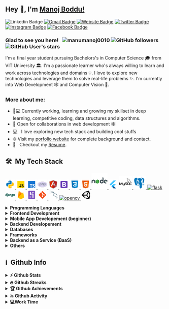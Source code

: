 ## Hey 👋, I'm [Manoj Boddu!](http://manumanoj.me/)


![Linkedin Badge](https://img.shields.io/badge/LinkedIn-blue?style=flat&logo=linkedin&labelColor=blue&link=https://www.linkedin.com/in/manumanoj0010/) [![Gmail Badge](https://img.shields.io/badge/Gmail-red?style=flat-square&logo=Gmail&logoColor=white&link=mailto:manumanoj0010@gmail.com)](mailto:manumanoj0010@gmail.com) [![Website Badge](https://img.shields.io/badge/-Website-47CCCC?style=flat&logo=Google-Chrome&logoColor=white&link=https://manumanoj.me)](https://manumanoj.me) [![Twitter Badge](https://img.shields.io/badge/-Twitter-1ca0f1?style=flat&labelColor=1ca0f1&logo=twitter&logoColor=white&link=https://twitter.com/manumanoj0010)](https://twitter.com/manumanoj0010) [![Instagram Badge](https://img.shields.io/badge/-Instagram-E4405F?style=flat&logo=instagram&logoColor=white&link=https://instagram.com/m.a.n.u.m.a.n.o.j/)](https://instagram.com/m.a.n.u.m.a.n.o.j) [![Facebook Badge](https://img.shields.io/badge/-Facebook-1877f2?style=flat&logo=facebook&logoColor=white&link=https://facebook.com/manumanoj0010)](https://facebook.com/manumanoj0010)

### Glad to see you here! &nbsp; <img src="https://komarev.com/ghpvc/?username=manumanoj0010&label=Profile%20views&color=0e75b6&style=flat" alt="manumanoj0010" /> ![GitHub followers](https://img.shields.io/github/followers/manumanoj0010) ![GitHub User's stars](https://img.shields.io/github/stars/manumanoj0010)

I'm a final year student pursuing Bachelors's in Computer Science 🎓 from VIT University 🏛. I'm a passionate learner who's always willing to learn and work across technologies and domains 💡. I love to explore new technologies and leverage them to solve real-life problems ✨. I'm currently into Web Development 🕸️ and Computer Vision 👀.

### More about me:

- 👨💻 Currently working, learning and growing my skillset in deep learning, competitive coding, data structures and algorithms.
- 🤝 Open for collaborations in web development 🕸️
- 💻 &nbsp; I love exploring new tech stack and building cool stuffs
- 🌐 Visit my [porfolio website](https://manumanoj.me) for complete background and contact.
- 📝 &nbsp; Checkout my [Resume](https://manumanoj.me/Resume.pdf).

<h2> 🛠 &nbsp;My Tech Stack</h2>

 <a href="https://www.python.org" target="_blank"> <img src="images/python.png" alt="python" width="30" height="30"/> </a><a href="https://developer.mozilla.org/en-US/docs/Web/JavaScript" target="_blank"> <img src="images/javascript.png" alt="javascript" width="30" height="30"/> </a>   <a href="https://www.typescriptlang.org/" target="_blank"> <img src="images/typescript.png" alt="typescript" width="30" height="30"/> </a> <a href="https://www.php.net" target="_blank"> <img src="images/php.png" alt="php" width="30" height="30"/> </a> <a href="https://angular.io" target="_blank"><img src="images/angular.png" alt="angularjs" width="30" height="30"/> </a> <a href="https://getbootstrap.com" target="_blank"> <img src="images/bootstrap.png" alt="bootstrap" width="30" height="30"/> </a> <a href="https://www.w3schools.com/css/" target="_blank"> <img src="images/css.png" alt="css3" width="30" height="30"/> </a><a href="https://www.w3.org/html/" target="_blank"> <img src="images/html.png" alt="html5" width="30" height="30"/> </a>  <a href="https://nodejs.org" target="_blank"> <img src="images/nodejs.png" alt="nodejs" width="50" height="50"/> </a>  <a href="https://flutter.dev" target="_blank"> <img src="images/flutter.png" alt="flutter" width="30" height="30"/></a>  <a href="https://www.mysql.com/" target="_blank"> <img src="images/mysql.png" alt="mysql" width="40" height="40"/></a><a href="https://www.postgresql.org" target="_blank"> <img src="images/postgresql.png" alt="postgresql" width="40" height="40"/> </a> <a href="https://flask.palletsprojects.com/" target="_blank"> <img src="https://www.vectorlogo.zone/logos/pocoo_flask/pocoo_flask-icon.svg" alt="flask" width="30" height="30"/> </a><a href="https://www.djangoproject.com/" target="_blank"> <img src="images/django.png" alt="django" width="30" height="30"/> </a>  <a href="https://firebase.google.com/" target="_blank"> <img src="images/firebase.png" alt="firebase" width="30" height="30"/> </a> <a href="https://heroku.com" target="_blank"> <img src="images/heroku.png" alt="heroku" width="30" height="30"/> </a> <a href="https://git-scm.com/" target="_blank"> <img src="images/git.png" alt="git" width="30" height="30"/> </a>  <a href="https://www.linux.org/" target="_blank"> <img src="images/kali.png" alt="linux" width="30" height="30"/> </a> <a href="https://opencv.org/" target="_blank"> <img src="https://www.vectorlogo.zone/logos/opencv/opencv-icon.svg" alt="opencv" width="30" height="30"/> </a><a href="https://unity.com/" target="_blank"> <img src="images/unity.png" alt="unity" width="30" height="30"/> </a> 

<details>	
  <summary><b>Programming Languages</b></summary>
 <a href="https://www.python.org" target="_blank"> <img src="images/python.png" alt="python" width="30" height="30"/> </a><a href="https://developer.mozilla.org/en-US/docs/Web/JavaScript" target="_blank"> <img src="images/javascript.png" alt="javascript" width="30" height="30"/> </a>   <a href="https://www.typescriptlang.org/" target="_blank"> <img src="images/typescript.png" alt="typescript" width="30" height="30"/> </a> <a href="https://www.php.net" target="_blank"> <img src="images/php.png" alt="php" width="30" height="30"/> </a> 
</details>

<details>	
  <summary><b>Frontend Development</b></summary>
  <a href="https://angular.io" target="_blank"><img src="images/angular.png" alt="angularjs" width="30" height="30"/> </a> <a href="https://getbootstrap.com" target="_blank"> <img src="images/bootstrap.png" alt="bootstrap" width="30" height="30"/> </a> <a href="https://www.w3schools.com/css/" target="_blank"> <img src="images/css.png" alt="css3" width="30" height="30"/> </a><a href="https://www.w3.org/html/" target="_blank"> <img src="images/html.png" alt="html5" width="30" height="30"/> </a>  
</details>

<details>	
  <summary><b>Mobile App Developement (beginner)</b></summary>
  <a href="https://flutter.dev" target="_blank"> <img src="images/flutter.png" alt="flutter" width="30" height="30"/></a><i></i>
</details>

<details>	
  <summary><b>Backend Developement</b></summary>
  <a href="https://nodejs.org" target="_blank"> <img src="images/nodejs.png" alt="nodejs" width="50" height="50"/> </a>
</details>

<details>	
  <summary><b>Databases</b></summary>
 <a href="https://www.mysql.com/" target="_blank"> <img src="images/mysql.png" alt="mysql" width="40" height="40"/></a><a href="https://www.postgresql.org" target="_blank"> <img src="images/postgresql.png" alt="postgresql" width="40" height="40"/> </a>
</details>

<details>	
  <summary><b>Frameworks</b></summary>
   <a href="https://flask.palletsprojects.com/" target="_blank"> <img src="https://www.vectorlogo.zone/logos/pocoo_flask/pocoo_flask-icon.svg" alt="flask" width="30" height="30"/> </a><a href="https://www.djangoproject.com/" target="_blank"> <img src="images/django.png" alt="django" width="30" height="30"/> </a> 
</details>

<details>	
  <summary><b>Backend as a Service (BaaS) </b></summary>
   <a href="https://firebase.google.com/" target="_blank"> <img src="images/firebase.png" alt="firebase" width="30" height="30"/> </a> <a href="https://heroku.com" target="_blank"> <img src="images/heroku.png" alt="heroku" width="30" height="30"/> </a>
  </details>

<details>	
  <summary><b>Others</b></summary>
  <a href="https://git-scm.com/" target="_blank"> <img src="images/git.png" alt="git" width="30" height="30"/> </a>  <a href="https://www.linux.org/" target="_blank"> <img src="images/kali.png" alt="linux" width="30" height="30"/> </a> <a href="https://opencv.org/" target="_blank"> <img src="https://www.vectorlogo.zone/logos/opencv/opencv-icon.svg" alt="opencv" width="30" height="30"/> </a><a href="https://unity.com/" target="_blank"> <img src="images/unity.png" alt="unity" width="30" height="30"/> </a> 
</details>

<h2>ℹ️ &nbsp;Github Info</h2>
<details>	
  <summary><b>⚡ Github Stats</b></summary>

<img height="180em" src="https://github-readme-stats.manumanoj0010.vercel.app/api?username=manumanoj0010&show_icons=true&locale=en&hide_border=true" alt="manumanoj0010" />
<img height="180em" src="https://github-readme-stats.manumanoj0010.vercel.app/api/top-langs?username=manumanoj0010&show_icons=true&locale=en&layout=compact&langs_count=7&hide_border=true&hide=c" alt="manumanoj0010"/>
</details>

<details>
 <summary><b>🔥 Github Streaks</b></summary>
<p align="center"><img src="https://github-readme-streak-stats.herokuapp.com/?user=manumanoj0010&" alt="manumanoj0010" /></p>
</details>

<details>
 <summary><b>🏆 Github Achievements</b></summary>
<p align="center"> <a href="https://github.com/ryo-ma/github-profile-trophy"><img src="https://github-profile-trophy.vercel.app/?username=manumanoj0010&margin-w=5" alt="manumanoj0010" /></a> </p>
</details>

<details>
 <summary><b>💥 Github Activity</b></summary>

<!--START_SECTION:activity-->
1. 🎉 Merged PR [#4](https://github.com/Sahiti-Dev/Website/pull/4) in [Sahiti-Dev/Website](https://github.com/Sahiti-Dev/Website)
2. 🎉 Merged PR [#2](https://github.com/Sahiti-Dev/Website/pull/2) in [Sahiti-Dev/Website](https://github.com/Sahiti-Dev/Website)
3. ❌ Closed PR [#1](https://github.com/Sahiti-Dev/Website/pull/1) in [Sahiti-Dev/Website](https://github.com/Sahiti-Dev/Website)
4. ❗️ Opened issue [#15](https://github.com/santhoopa/Hospital-Management-System/issues/15) in [santhoopa/Hospital-Management-System](https://github.com/santhoopa/Hospital-Management-System)
4. ❗️ Opened issue [#15](https://github.com/santhoopa/Hospital-Management-System/issues/15) in [santhoopa/Hospital-Management-System](https://github.com/santhoopa/Hospital-Management-System)
4. 🎉 Merged PR [#2](https://github.com/manumanoj0010/Real-EState-Website/pull/2) in [manumanoj0010/Real-EState-Website](https://github.com/manumanoj0010/Real-EState-Website)
5. 🎉 Merged PR [#3](https://github.com/manumanoj0010/Javascript-Applications/pull/3) in [manumanoj0010/Javascript-Applications](https://github.com/manumanoj0010/Javascript-Applications)
<!--END_SECTION:activity-->

</details>

<details>
 <summary><b>💻Work Time</b></summary>
<!--START_SECTION:waka-->
![Profile Views](http://img.shields.io/badge/Profile%20Views-30-blue)

**🐱 My Github Data** 

> 🏆 14 Contributions in the Year 2021
 > 
> 📦 965.4 kB Used in Github's Storage 
 > 
> 💼 Opted to Hire
 > 
> 📜 30 Public Repositories 
 > 
> 🔑 10 Private Repositories  
 > 
**I'm an Early 🐤** 

```text
🌞 Morning    31 commits     ██░░░░░░░░░░░░░░░░░░░░░░░   8.56% 
🌆 Daytime    174 commits    ████████████░░░░░░░░░░░░░   48.07% 
🌃 Evening    98 commits     ██████░░░░░░░░░░░░░░░░░░░   27.07% 
🌙 Night      59 commits     ████░░░░░░░░░░░░░░░░░░░░░   16.3%

```
📅 **I'm Most Productive on Thursday** 

```text
Monday       52 commits     ███░░░░░░░░░░░░░░░░░░░░░░   14.36% 
Tuesday      51 commits     ███░░░░░░░░░░░░░░░░░░░░░░   14.09% 
Wednesday    50 commits     ███░░░░░░░░░░░░░░░░░░░░░░   13.81% 
Thursday     71 commits     █████░░░░░░░░░░░░░░░░░░░░   19.61% 
Friday       44 commits     ███░░░░░░░░░░░░░░░░░░░░░░   12.15% 
Saturday     45 commits     ███░░░░░░░░░░░░░░░░░░░░░░   12.43% 
Sunday       49 commits     ███░░░░░░░░░░░░░░░░░░░░░░   13.54%

```


📊 **This Week I Spent My Time On** 

```text
⌚︎ Time Zone: Asia/Kolkata

💬 Programming Languages: 
HTML                     15 hrs 31 mins      █████████████░░░░░░░░░░░░   53.45% 
CSS                      4 hrs 59 mins       ████░░░░░░░░░░░░░░░░░░░░░   17.2% 
TypeScript               4 hrs 45 mins       ████░░░░░░░░░░░░░░░░░░░░░   16.36% 
Markdown                 1 hr 11 mins        █░░░░░░░░░░░░░░░░░░░░░░░░   4.12% 
Python                   1 hr 4 mins         █░░░░░░░░░░░░░░░░░░░░░░░░   3.68%

🔥 Editors: 
VS Code                  29 hrs 2 mins       █████████████████████████   100.0%

🐱‍💻 Projects: 
Carezy-Hospital-Web      12 hrs 27 mins      ██████████░░░░░░░░░░░░░░░   42.91% 
UI                       12 hrs 15 mins      ██████████░░░░░░░░░░░░░░░   42.2% 
Django-ToDo-App          1 hr 26 mins        █░░░░░░░░░░░░░░░░░░░░░░░░   4.96% 
manumanoj0010            49 mins             ░░░░░░░░░░░░░░░░░░░░░░░░░   2.85% 
Python_DSA               47 mins             ░░░░░░░░░░░░░░░░░░░░░░░░░   2.73%

💻 Operating System: 
Windows                  29 hrs 2 mins       █████████████████████████   100.0%

```

**I Mostly Code in Python** 

```text
Python                   10 repos            ███████░░░░░░░░░░░░░░░░░░   31.25% 
HTML                     7 repos             █████░░░░░░░░░░░░░░░░░░░░   21.88% 
CSS                      4 repos             ███░░░░░░░░░░░░░░░░░░░░░░   12.5% 
PHP                      3 repos             ██░░░░░░░░░░░░░░░░░░░░░░░   9.38% 
Dart                     3 repos             ██░░░░░░░░░░░░░░░░░░░░░░░   9.38%

```


**Timeline**

![Chart not found](https://raw.githubusercontent.com/manumanoj0010/manumanoj0010/master/charts/bar_graph.png) 


<!--END_SECTION:waka-->

#

<div align="center">

### Show some ❤️ by starring some of the repositories!

</div>

